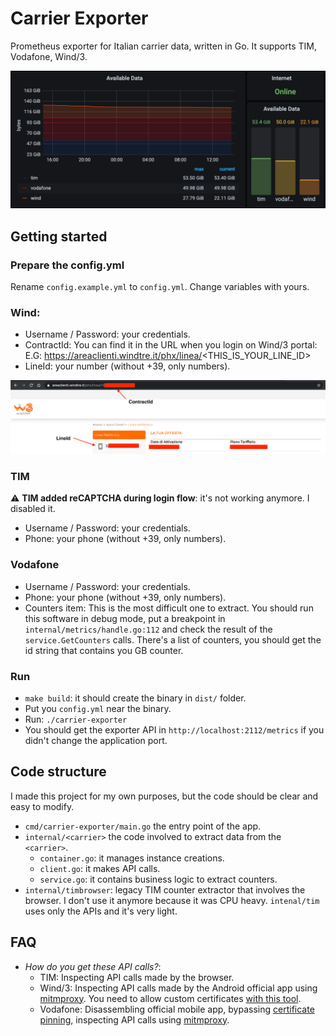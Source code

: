 # Carrier Exporter

Prometheus exporter for Italian carrier data, written in Go.
It supports TIM, Vodafone, Wind/3.

![Grafana Carrier](docs/assets/grafana-carrier.png)

## Getting started

### Prepare the config.yml

Rename `config.example.yml` to `config.yml`. Change variables with yours.

### Wind:

- Username / Password: your credentials.
- ContractId: You can find it in the URL when you login on Wind/3 portal: E.G: https://areaclienti.windtre.it/phx/linea/<THIS_IS_YOUR_LINE_ID>
- LineId: your number (without +39, only numbers).

![Wind Configuration](docs/assets/wind-config.png)

### TIM

⚠️ **TIM added reCAPTCHA during login flow**: it's not working anymore. I disabled it.

- Username / Password: your credentials.
- Phone: your phone (without +39, only numbers).

### Vodafone

- Username / Password: your credentials.
- Phone: your phone (without +39, only numbers).
- Counters item: This is the most difficult one to extract. You should run this software in debug mode, put a breakpoint in `internal/metrics/handle.go:112` and check the result of the `service.GetCounters` calls. There's a list of counters, you should get the id string that contains you GB counter.

### Run

- `make build`: it should create the binary in `dist/` folder.
- Put you `config.yml` near the binary.
- Run: `./carrier-exporter`
- You should get the exporter API in `http://localhost:2112/metrics` if you didn't change the application port.

## Code structure

I made this project for my own purposes, but the code should be clear and easy to modify.

- `cmd/carrier-exporter/main.go` the entry point of the app.
- `internal/<carrier>` the code involved to extract data from the `<carrier>`.
  - `container.go`: it manages instance creations.
  - `client.go`: it makes API calls.
  - `service.go`: it contains business logic to extract counters.
- `internal/timbrowser`: legacy TIM counter extractor that involves the browser. I don't use it anymore because it was CPU heavy. `intenal/tim` uses only the APIs and it's very light.

## FAQ

- *How do you get these API calls?*:
  - TIM: Inspecting API calls made by the browser.
  - Wind/3: Inspecting API calls made by the Android official app using [mitmproxy](https://mitmproxy.org/). You need to allow custom certificates [with this tool](https://github.com/levyitay/AddSecurityExceptionAndroid).
  - Vodafone: Disassembling official mobile app, bypassing [certificate pinning](https://owasp.org/www-community/controls/Certificate_and_Public_Key_Pinning), inspecting API calls using [mitmproxy](https://mitmproxy.org/).
